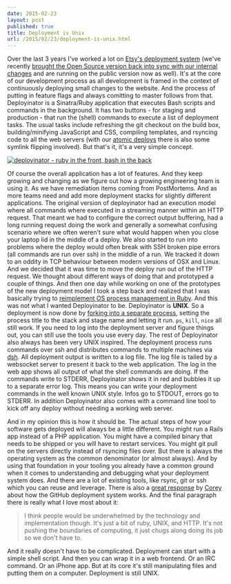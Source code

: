 ```yaml
---
date: 2015-02-23
layout: post
published: true
title: Deployment is Unix
url: /2015/02/23/deployment-is-unix.html
---
```


Over the last 3 years I've worked a lot on [Etsy's deployment
system][deployinator] (we've recently [brought the Open Source version back
into sync with our internal changes][deployinator_post] and are running on the
public version now as well). It's at the core of our development process as
all development is framed in the context of continuously deploying small
changes to the website. And the process of putting in feature flags and always
comitting to master follows from that. Deployinator is a Sinatra/Ruby
application that executes Bash scripts and commands in the background. It has
two buttons - for staging and production - that run the (shell) commands to
execute a list of deployment tasks. The usual tasks include refreshing the git
checkout on the build box, building/minifying JavaScript and CSS, compiling
templates, and rsyncing code to all the web servers (with our [atomic
deploys][atomic_deploys] there is also some symlink flipping involved). But
that's it, it's a very simple concept.

[![deployinator - ruby in the front, bash in the
back](/images/deployinator-ruby-bash.png)][talk]

Of course the overall application has a lot of features. And they keep growing
and changing as we figure out how a growing engineering team is using it. As
we have remediation items coming from PostMortems. And as more teams need and
add more deployment stacks for slightly different applications. The original
version of deployinator had an execution model where all commands where
executed in a streaming manner within an HTTP request. That meant we had to
configure the correct output buffering, had a long running request doing the
work and generally a somewhat confusing scenario where we often weren't sure
what would happen when you close your laptop lid in the middle of a deploy. We
also started to run into problems where the deploy would often break with SSH
broken pipe errors (all commands are run over ssh) in the middle of a run. We
tracked it down to an oddity in TCP behaviour between modern versions of OSX
and Linux.  And we decided that it was time to move the deploy run out of the
HTTP request. We thought about different ways of doing that and prototyped a
couple of things. And then one day while working on one of the prototypes of
the new deployment model I took a step back and realized that I was basically
trying to [reimplement OS process management in Ruby][unixtweet]. And this was
not what I wanted Deployinator to be. Deployinator is **UNIX**. So a
deployment is now done by [forking into a separate process][fork], setting the
process title to the stack and stage name and letting it run. `ps`, `kill`,
`nice` all still work. If you need to log into the deployment server and
figure things out, you can still use the tools you use every day. The rest of
Deployinator also always has been very UNIX inspired. The deployment process
runs commands over ssh and distributes commands to multiple machines via
[dsh][dsh]. All deployment output is written to a log file. The log file is
tailed by a websocket server to present it back to the web application. The
log in the web app shows all output of what the shell commands are doing. If
the commands write to STDERR, Deployinator shows it in red and bubbles it up
to a separate error log. This means you can write your deployment commands in
the well known UNIX style. Infos go to STDOUT, errors go to STDERR. In
addition Deployinator also comes with a command line tool to kick off any
deploy without needing a working web server.

And in my opinion this is how it should be. The actual steps of how your
software gets deployed will always be a little different. You might run a
Rails app instead of a PHP application. You might have a compiled binary that
needs to be shipped or you will have to restart services. You might git pull
on the servers directly instead of rsyncing files over. But there is always
the operating system as the common denominator (or almost always). And by
using that foundation in your tooling you already have a common ground when it
comes to understanding and debugging what your deployment system does. And
there are a lot of existing tools, like rsync, git or ssh which you can reuse
and leverage. There is also a [great response][gh_deploy] by [Corey][corey]
about how the GitHub deployment system works. And the final paragraph there
is really what I love most about it:

> I think people would be underwhelmed by the technology and implementation though. It's just a bit of ruby, UNIX, and HTTP. It's not pushing the boundaries of computing, it just chugs along doing its job so we don't have to.

And it really doesn't have to be complicated. Deployment can start with a
simple shell script. And then you can wrap it in a web frontend. Or an IRC
command.  Or an iPhone app. But at its core it's still manipulating files and
putting them on a computer. Deployment is still UNIX.


[deployinator_post]: https://codeascraft.com/2015/02/20/re-introducing-deployinator-now-as-a-gem/
[deployinator]: https://github.com/etsy/deployinator
[talk]: https://speakerdeck.com/mrtazz/the-road-to-success-is-paved-with-small-improvements?slide=68
[atomic_deploys]: https://codeascraft.com/2013/07/01/atomic-deploys-at-etsy/
[fork]: https://github.com/etsy/deployinator/blob/master/lib/deployinator/app.rb#L183
[unixtweet]: https://twitter.com/mrtazz/statuses/380547968174415872
[gh_deploy]: https://gist.github.com/atmos/6631554
[corey]: https://twitter.com/atmos
[dsh]: https://www.netfort.gr.jp/~dancer/software/dsh.html.en

